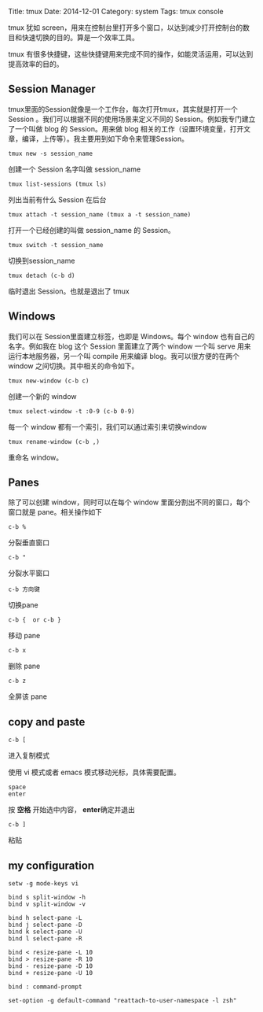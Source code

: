 Title: tmux
Date: 2014-12-01
Category: system
Tags: tmux console


tmux 犹如 screen，用来在控制台里打开多个窗口，以达到减少打开控制台的数目和快速切换的目的。算是一个效率工具。

tmux 有很多快捷键，这些快捷键用来完成不同的操作，如能灵活运用，可以达到提高效率的目的。

## Session Manager

tmux里面的Session就像是一个工作台，每次打开tmux，其实就是打开一个 Session 。我们可以根据不同的使用场景来定义不同的 Session。例如我专门建立了一个叫做 blog 的 Session。用来做 blog 相关的工作（设置环境变量，打开文章，编译，上传等）。我主要用到如下命令来管理Session。

```
tmux new -s session_name 
```

创建一个 Session 名字叫做 session_name

``` 
tmux list-sessions (tmux ls)
```

列出当前有什么 Session 在后台

```
tmux attach -t session_name (tmux a -t session_name)
```

打开一个已经创建的叫做 session_name 的 Session。

```
tmux switch -t session_name
```

切换到session_name

```
tmux detach (c-b d)
```

临时退出 Session。也就是退出了 tmux

## Windows

我们可以在 Session里面建立标签，也即是 Windows。每个 window 也有自己的名字。例如我在 blog 这个 Session 里面建立了两个 window 一个叫 serve 用来运行本地服务器，另一个叫 compile 用来编译 blog。我可以很方便的在两个 window 之间切换。其中相关的命令如下。

```
tmux new-window (c-b c)
```

创建一个新的 window

```
tmux select-window -t :0-9 (c-b 0-9)
```

每一个 window 都有一个索引，我们可以通过索引来切换window

```
tmux rename-window (c-b ,)
```

重命名 window。

## Panes

除了可以创建 window，同时可以在每个 window 里面分割出不同的窗口，每个窗口就是 pane。相关操作如下

```
c-b %
```

分裂垂直窗口

```
c-b "
```

分裂水平窗口

```
c-b 方向键
```

切换pane

```
c-b {  or c-b }
```

移动 pane

```
c-b x
```

删除 pane

```
c-b z
```

全屏该 pane

## copy and paste

```
c-b [
```

进入复制模式

使用 vi 模式或者 emacs 模式移动光标，具体需要配置。

```
space
enter
```

按 **空格** 开始选中内容， **enter**确定并退出

```
c-b ]
```

粘贴

## my configuration

```
setw -g mode-keys vi

bind s split-window -h
bind v split-window -v

bind h select-pane -L
bind j select-pane -D
bind k select-pane -U
bind l select-pane -R

bind < resize-pane -L 10
bind > resize-pane -R 10
bind - resize-pane -D 10
bind + resize-pane -U 10

bind : command-prompt

set-option -g default-command "reattach-to-user-namespace -l zsh"
```
